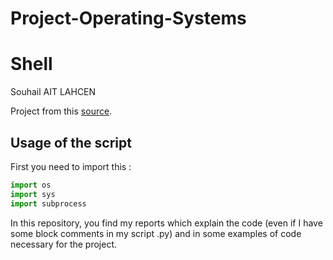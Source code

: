 # Project-Operating-Systems
# Shell

Souhail AIT LAHCEN 

Project from this [source](https://vqhuy.github.io/teaching/linux/project).

## Usage of the script

First you need to import this :

```py
import os
import sys
import subprocess
```

In this repository, you find my reports which explain the code (even if I have some block comments in my script .py) and in some examples of code necessary for the project.
